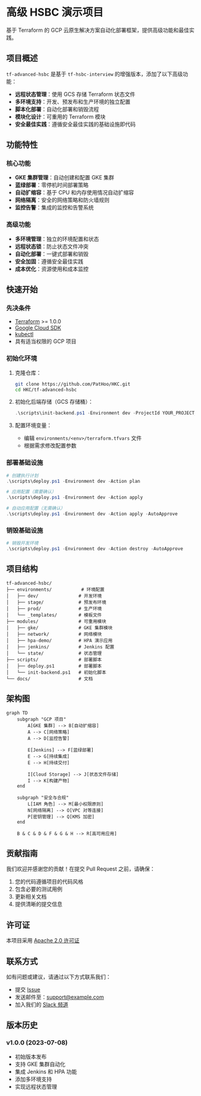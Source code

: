 # 高级 HSBC 演示项目

基于 Terraform 的 GCP 云原生解决方案自动化部署框架，提供高级功能和最佳实践。

## 项目概述

`tf-advanced-hsbc` 是基于 `tf-hsbc-interview` 的增强版本，添加了以下高级功能：

- **远程状态管理**：使用 GCS 存储 Terraform 状态文件
- **多环境支持**：开发、预发布和生产环境的独立配置
- **脚本化部署**：自动化部署和销毁流程
- **模块化设计**：可重用的 Terraform 模块
- **安全最佳实践**：遵循安全最佳实践的基础设施即代码

## 功能特性

### 核心功能

- **GKE 集群管理**：自动创建和配置 GKE 集群
- **蓝绿部署**：零停机时间部署策略
- **自动扩缩容**：基于 CPU 和内存使用情况自动扩缩容
- **网络隔离**：安全的网络策略和防火墙规则
- **监控告警**：集成的监控和告警系统

### 高级功能

- **多环境管理**：独立的环境配置和状态
- **远程状态锁**：防止状态文件冲突
- **自动化部署**：一键式部署和销毁
- **安全加固**：遵循安全最佳实践
- **成本优化**：资源使用和成本监控

## 快速开始

### 先决条件

- [Terraform](https://www.terraform.io/downloads.html) >= 1.0.0
- [Google Cloud SDK](https://cloud.google.com/sdk/docs/install)
- [kubectl](https://kubernetes.io/docs/tasks/tools/)
- 具有适当权限的 GCP 项目

### 初始化环境

1. 克隆仓库：
   ```bash
   git clone https://github.com/PatHoo/HKC.git
   cd HKC/tf-advanced-hsbc
   ```

2. 初始化后端存储（GCS 存储桶）：
   ```powershell
   .\scripts\init-backend.ps1 -Environment dev -ProjectId YOUR_PROJECT_ID
   ```

3. 配置环境变量：
   - 编辑 `environments/<env>/terraform.tfvars` 文件
   - 根据需求修改配置参数

### 部署基础设施

```powershell
# 创建执行计划
.\scripts\deploy.ps1 -Environment dev -Action plan

# 应用配置（需要确认）
.\scripts\deploy.ps1 -Environment dev -Action apply

# 自动应用配置（无需确认）
.\scripts\deploy.ps1 -Environment dev -Action apply -AutoApprove
```

### 销毁基础设施

```powershell
# 销毁开发环境
.\scripts\deploy.ps1 -Environment dev -Action destroy -AutoApprove
```

## 项目结构

```
tf-advanced-hsbc/
├── environments/           # 环境配置
│   ├── dev/               # 开发环境
│   ├── stage/             # 预发布环境
│   ├── prod/              # 生产环境
│   └── _templates/        # 模板文件
├── modules/               # 可重用模块
│   ├── gke/               # GKE 集群模块
│   ├── network/           # 网络模块
│   ├── hpa-demo/          # HPA 演示应用
│   ├── jenkins/           # Jenkins 配置
│   └── state/             # 状态管理
├── scripts/               # 部署脚本
│   ├── deploy.ps1         # 部署脚本
│   └── init-backend.ps1   # 初始化脚本
└── docs/                  # 文档
```

## 架构图

```mermaid
graph TD
    subgraph "GCP 项目"
        A[GKE 集群] --> B[自动扩缩容]
        A --> C[网络策略]
        A --> D[监控告警]
        
        E[Jenkins] --> F[蓝绿部署]
        E --> G[持续集成]
        E --> H[持续交付]
        
        I[Cloud Storage] --> J[状态文件存储]
        I --> K[构建产物]
    end
    
    subgraph "安全与合规"
        L[IAM 角色] --> M[最小权限原则]
        N[网络隔离] --> O[VPC 对等连接]
        P[密钥管理] --> Q[KMS 加密]
    end
    
    B & C & D & F & G & H --> R[高可用应用]
```

## 贡献指南

我们欢迎并感谢您的贡献！在提交 Pull Request 之前，请确保：

1. 您的代码遵循项目的代码风格
2. 包含必要的测试用例
3. 更新相关文档
4. 提供清晰的提交信息

## 许可证

本项目采用 [Apache 2.0 许可证](LICENSE)

## 联系方式

如有问题或建议，请通过以下方式联系我们：

- 提交 [Issue](https://github.com/PatHoo/HKC/issues)
- 发送邮件至：support@example.com
- 加入我们的 [Slack 频道](#)

## 版本历史

### v1.0.0 (2023-07-08)

- 初始版本发布
- 支持 GKE 集群自动化
- 集成 Jenkins 和 HPA 功能
- 添加多环境支持
- 实现远程状态管理
